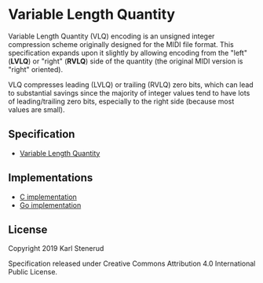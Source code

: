 Variable Length Quantity
========================

Variable Length Quantity (VLQ) encoding is an unsigned integer compression scheme originally designed for the MIDI file format. This specification expands upon it slightly by allowing encoding from the "left" (**LVLQ**) or "right" (**RVLQ**) side of the quantity (the original MIDI version is "right" oriented).

VLQ compresses leading (LVLQ) or trailing (RVLQ) zero bits, which can lead to substantial savings since the majority of integer values tend to have lots of leading/trailing zero bits, especially to the right side (because most values are small).



Specification
-------------

 * [Variable Length Quantity](vlq-specification.md)



Implementations
---------------

* [C implementation](https://github.com/kstenerud/c-vlq)
* [Go implementation](https://github.com/kstenerud/go-vlq)



License
-------

Copyright 2019 Karl Stenerud

Specification released under Creative Commons Attribution 4.0 International Public License.
